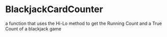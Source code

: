# BlackjackCardCounter
a function that uses the Hi-Lo method to get the Running Count and a True Count of a blackjack game

